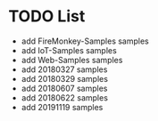 # TODO List

* add FireMonkey-Samples samples
* add IoT-Samples samples
* add Web-Samples samples
* add 20180327 samples
* add 20180329 samples
* add 20180607 samples
* add 20180622 samples
* add 20191119 samples
